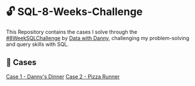 # 🔓 SQL-8-Weeks-Challenge

This Repository contains the cases I solve through the [#8WeekSQLChallenge](https://8weeksqlchallenge.com) by [Data with Danny](https://datawithdanny.com/), challenging my problem-solving and query skills with SQL. 

## 💼 Cases

[Case 1 - Danny's Dinner](https://github.com/minhhaole/SQL-8-Weeks-Challenge/tree/main/Case%201%20-%20Dannys%20Diner)
[Case 2 - Pizza Runner](https://github.com/minhhaole/SQL-8-Weeks-Challenge/tree/main/Case%202%20-%20Pizza%20Runner)
